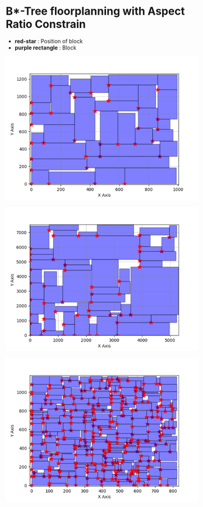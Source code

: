 # B*-Tree floorplanning with Aspect Ratio Constrain

* **red-star** : Position of block
* **purple rectangle** : Block

![](figures/plot4.png)

![](figures/plot5.png)

![](figures/plot6.png)
